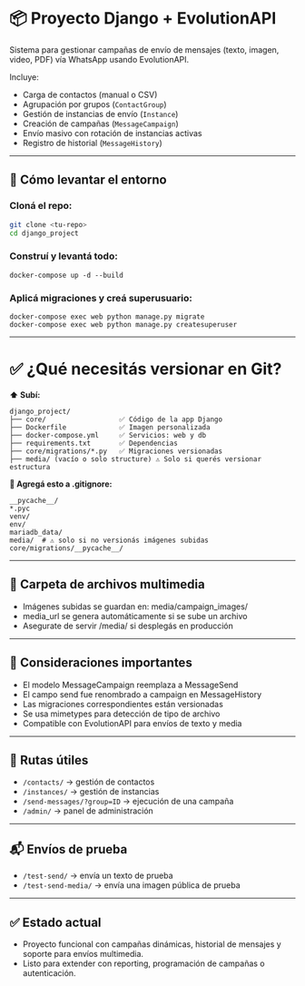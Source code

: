 # 📦 Proyecto Django + EvolutionAPI

Sistema para gestionar campañas de envío de mensajes (texto, imagen, video, PDF) vía WhatsApp usando EvolutionAPI.

Incluye:
- Carga de contactos (manual o CSV)
- Agrupación por grupos (`ContactGroup`)
- Gestión de instancias de envío (`Instance`)
- Creación de campañas (`MessageCampaign`)
- Envío masivo con rotación de instancias activas
- Registro de historial (`MessageHistory`)

---


## 🚀 Cómo levantar el entorno

### Cloná el repo:

```bash
git clone <tu-repo>
cd django_project
````

### Construí y levantá todo:
````
docker-compose up -d --build
````

### Aplicá migraciones y creá superusuario:
````
docker-compose exec web python manage.py migrate
docker-compose exec web python manage.py createsuperuser
````


---

# ✅ ¿Qué necesitás versionar en Git?


**:arrow_up: Subí:**
````
django_project/
├── core/                  ✅ Código de la app Django
├── Dockerfile             ✅ Imagen personalizada
├── docker-compose.yml     ✅ Servicios: web y db
├── requirements.txt       ✅ Dependencias
├── core/migrations/*.py   ✅ Migraciones versionadas
├── media/ (vacío o solo structure) ⚠️ Solo si querés versionar estructura
````

**🚫 Agregá esto a .gitignore:**
````
__pycache__/
*.pyc
venv/
env/
mariadb_data/
media/  # ⚠️ solo si no versionás imágenes subidas
core/migrations/__pycache__/
````

---

## 📁 Carpeta de archivos multimedia
- Imágenes subidas se guardan en: media/campaign_images/
- media_url se genera automáticamente si se sube un archivo
- Asegurate de servir /media/ si desplegás en producción
---

## 🧠 Consideraciones importantes
- El modelo MessageCampaign reemplaza a MessageSend
- El campo send fue renombrado a campaign en MessageHistory
- Las migraciones correspondientes están versionadas
- Se usa mimetypes para detección de tipo de archivo
- Compatible con EvolutionAPI para envíos de texto y media

---

## 📍 Rutas útiles
- `/contacts/` → gestión de contactos
- `/instances/` → gestión de instancias
- `/send-messages/?group=ID` → ejecución de una campaña
- `/admin/` → panel de administración

---

## 📬 Envíos de prueba
- `/test-send/` → envía un texto de prueba
- `/test-send-media/` → envía una imagen pública de prueba

---

## ✅ Estado actual
- Proyecto funcional con campañas dinámicas, historial de mensajes y soporte para envíos multimedia.
- Listo para extender con reporting, programación de campañas o autenticación.
